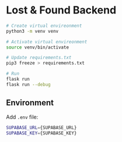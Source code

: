 # Lost & Found Backend

```sh
# Create virtual envireonment
python3 -m venv venv

# Activate virtual envireonment
source venv/bin/activate

# Update requirements.txt
pip3 freeze > requirements.txt

# Run
flask run
flask run --debug
```

## Environment
Add `.env` file:
```sh
SUPABASE_URL={SUPABASE_URL}
SUPABASE_KEY={SUPABASE_KEY}
```